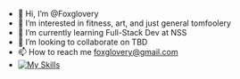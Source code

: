 - 👋 Hi, I’m @Foxglovery
- 👀 I’m interested in fitness, art, and just general tomfoolery 
- 🌱 I’m currently learning Full-Stack Dev at NSS
- 💞️ I’m looking to collaborate on TBD
- 📫 How to reach me foxglovery@gmail.com
- [![My Skills](https://skillicons.dev/icons?i=js,html,css,react,dotnet)](https://skillicons.dev)

<!---
Foxglovery/Foxglovery is a ✨ special ✨ repository because its `README.md` (this file) appears on your GitHub profile.
You can click the Preview link to take a look at your changes.
--->
